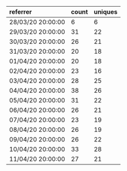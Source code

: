 | referrer          | count | uniques |
| :---------------- | :---- | :------ |
| 28/03/20 20:00:00 | 6     | 6       |
| 29/03/20 20:00:00 | 31    | 22      |
| 30/03/20 20:00:00 | 26    | 21      |
| 31/03/20 20:00:00 | 20    | 18      |
| 01/04/20 20:00:00 | 20    | 18      |
| 02/04/20 20:00:00 | 23    | 16      |
| 03/04/20 20:00:00 | 28    | 25      |
| 04/04/20 20:00:00 | 38    | 26      |
| 05/04/20 20:00:00 | 31    | 22      |
| 06/04/20 20:00:00 | 26    | 21      |
| 07/04/20 20:00:00 | 23    | 19      |
| 08/04/20 20:00:00 | 26    | 19      |
| 09/04/20 20:00:00 | 26    | 22      |
| 10/04/20 20:00:00 | 33    | 28      |
| 11/04/20 20:00:00 | 27    | 21      |